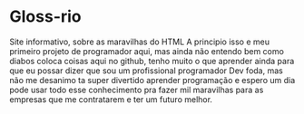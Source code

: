 # Gloss-rio
Site informativo, sobre as maravilhas do HTML
A principio isso e meu primeiro projeto de programador aqui, mas ainda não entendo bem como diabos coloca coisas aqui no github, tenho muito o que aprender ainda para que eu possar dizer que sou um profissional programador Dev foda, mas não me desanimo
ta super divertido aprender programação e espero um dia pode usar todo esse conhecimento pra fazer mil maravilhas para as empresas que me contratarem e ter um futuro melhor.
